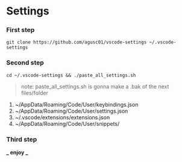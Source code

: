 # Settings

### First step

```
git clone https://github.com/agusc01/vscode-settings ~/.vscode-settings
```

### Second step

```
cd ~/.vscode-settings && ./paste_all_settings.sh
```

> note: paste_all_settings.sh is gonna make a .bak of the next files/folder

1. ~/AppData/Roaming/Code/User/keybindings.json
1. ~/AppData/Roaming/Code/User/settings.json
1. ~/.vscode/extensions/extensions.json
1. ~/AppData/Roaming/Code/User/snippets/

### Third step

**_ enjoy _**
